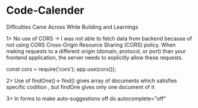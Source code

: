 # Code-Calender

Diffculties Came Across While Building and Learnings

1> No use of CORS -> I was not able to fetch data from backend because of not using CORS
Cross-Origin Resource Sharing (CORS) policy. When making requests to a different origin (domain, protocol, or port) than your frontend application, the server needs to explicitly allow these requests.

const cors = require('cors');
app.use(cors());

2> Use of findOne()-> find() gives array of documents which satisfies specific codition , but findOne gives only one document of it

3> In forms to make auto-suggestions off do autocomplete="off"